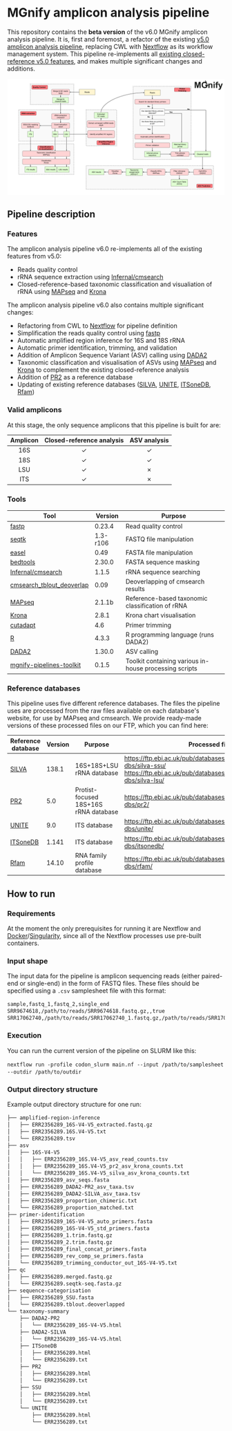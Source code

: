 # MGnify amplicon analysis pipeline

This repository contains the **beta version** of the v6.0 MGnify amplicon analysis pipeline. It is, first and foremost, a refactor of the existing [v5.0 amplicon analysis pipeline](https://github.com/EBI-Metagenomics/pipeline-v5), replacing CWL with [Nextflow](https://www.nextflow.io/) as its workflow management system. This pipeline re-implements all [existing closed-reference v5.0 features](https://docs.mgnify.org/src/docs/analysis.html#amplicon-analysis-pipeline), and makes multiple significant changes and additions.

![V6 Schema](assets/v6_amplicon_schema.png)

## Pipeline description

### Features

The amplicon analysis pipeline v6.0 re-implements all of the existing features from v5.0:

- Reads quality control
- rRNA sequence extraction using [Infernal/cmsearch](https://github.com/EddyRivasLab/infernal/tree/master)
- Closed-reference-based taxonomic classification and visualiation of rRNA using [MAPseq](https://github.com/meringlab/MAPseq) and [Krona](https://github.com/marbl/Krona)

The amplicon analysis pipeline v6.0 also contains multiple significant changes:

- Refactoring from CWL to [Nextflow](https://www.nextflow.io/) for pipeline definition
- Simplification the reads quality control using [fastp](https://github.com/OpenGene/fastp)
- Automatic amplified region inference for 16S and 18S rRNA
- Automatic primer identification, trimming, and validation
- Addition of Amplicon Sequence Variant (ASV) calling using [DADA2](https://benjjneb.github.io/dada2/index.html)
- Taxonomic classification and visualisation of ASVs using [MAPseq](https://github.com/meringlab/MAPseq) and [Krona](https://github.com/marbl/Krona) to complement the existing closed-reference analysis
- Addition of [PR2](https://pr2-database.org/) as a reference database
- Updating of existing reference databases ([SILVA](https://www.arb-silva.de/), [UNITE](https://unite.ut.ee/), [ITSoneDB](https://itsonedb.cloud.ba.infn.it), [Rfam](https://rfam.org/))

### Valid amplicons

At this stage, the only sequence amplicons that this pipeline is built for are:

| Amplicon 	| Closed-reference analysis 	| ASV analysis 	|
|:--------:	|:-------------------------:	|:------------:	|
|    16S   	|             ✓             	|       ✓      	|
|    18S   	|             ✓             	|       ✓      	|
|    LSU   	|             ✓             	|       ✗      	|
|    ITS   	|             ✓             	|       ✗      	|


### Tools

| Tool                      	| Version  	| Purpose                                                	|
|---------------------------	|----------	|--------------------------------------------------------	|
| [fastp](https://github.com/OpenGene/fastp)                     	| 0.23.4   	| Read quality control                                   	|
| [seqtk](https://github.com/lh3/seqtk)                     	| 1.3-r106 	| FASTQ file manipulation                                	|
| [easel](https://github.com/EddyRivasLab/easel)                     	| 0.49     	| FASTA file manipulation                                	|
| [bedtools](https://bedtools.readthedocs.io/en/latest/)                  	| 2.30.0   	| FASTA sequence masking                                 	|
| [Infernal/cmsearch](https://github.com/EddyRivasLab/infernal/tree/master)                  	| 1.1.5    	| rRNA sequence searching                                	|
| [cmsearch_tblout_deoverlap](https://github.com/nawrockie/cmsearch_tblout_deoverlap/tree/master) 	| 0.09     	| Deoverlapping of cmsearch results                      	|
| [MAPseq](https://github.com/meringlab/MAPseq)                    	| 2.1.1b   	| Reference-based taxonomic classification of rRNA       	|
| [Krona](https://github.com/marbl/Krona)                    	| 2.8.1    	| Krona chart visualisation                              	|
| [cutadapt](https://cutadapt.readthedocs.io/en/stable/)                  	| 4.6      	| Primer trimming                                        	|
| [R](https://www.r-project.org/)                         	| 4.3.3    	| R programming language (runs DADA2)                    	|
| [DADA2](https://benjjneb.github.io/dada2/index.html)                     	| 1.30.0   	| ASV calling                                            	|
| [mgnify-pipelines-toolkit](https://github.com/EBI-Metagenomics/mgnify-pipelines-toolkit)  	| 0.1.5    	| Toolkit containing various in-house processing scripts 	|

### Reference databases

This pipeline uses five different reference databases. The files the pipeline uses are processed from the raw files available on each database's website, for use by MAPseq and cmsearch. We provide ready-made versions of these processed files on our FTP, which you can find here:

| Reference database 	| Version 	| Purpose                               	| Processed file paths                                                                                                                                          	|
|--------------------	|---------	|---------------------------------------	|---------------------------------------------------------------------------------------------------------------------------------------------------------------	|
| [SILVA](https://www.arb-silva.de/)              	| 138.1   	| 16S+18S+LSU rRNA database                 	| https://ftp.ebi.ac.uk/pub/databases/metagenomics/pipelines/tool-dbs/silva-ssu/ https://ftp.ebi.ac.uk/pub/databases/metagenomics/pipelines/tool-dbs/silva-lsu/ 	|
| [PR2](https://pr2-database.org/)                	| 5.0     	| Protist-focused 18S+16S rRNA database 	| https://ftp.ebi.ac.uk/pub/databases/metagenomics/pipelines/tool-dbs/pr2/                                                                                      	|
| [UNITE](https://unite.ut.ee/)              	| 9.0     	| ITS database                          	| https://ftp.ebi.ac.uk/pub/databases/metagenomics/pipelines/tool-dbs/unite/                                                                                    	|
| [ITSoneDB](https://itsonedb.cloud.ba.infn.it)           	| 1.141   	| ITS database                          	| https://ftp.ebi.ac.uk/pub/databases/metagenomics/pipelines/tool-dbs/itsonedb/                                                                                 	|
| [Rfam](https://rfam.org/)               	| 14.10   	| RNA family profile database           	| https://ftp.ebi.ac.uk/pub/databases/metagenomics/pipelines/tool-dbs/rfam/                                                                                     	|

## How to run

### Requirements

At the moment the only prerequisites for running it are Nextflow and [Docker](https://www.docker.com/)/[Singularity](https://docs.sylabs.io/guides/3.5/user-guide/introduction.html), since all of the Nextflow processes use pre-built containers.

### Input shape

The input data for the pipeline is amplicon sequencing reads (either paired-end or single-end) in the form of FASTQ files. These files should be specified using a `.csv` samplesheet file with this format:

```
sample,fastq_1,fastq_2,single_end
SRR9674618,/path/to/reads/SRR9674618.fastq.gz,,true
SRR17062740,/path/to/reads/SRR17062740_1.fastq.gz,/path/to/reads/SRR17062740_2.fastq.gz,false
```

### Execution

You can run the current version of the pipeline on SLURM like this:

`nextflow run -profile codon_slurm main.nf --input /path/to/samplesheet --outdir /path/to/outdir`

### Output directory structure

Example output directory structure for one run:

```
├── amplified-region-inference
│   ├── ERR2356289_16S-V4-V5_extracted.fastq.gz
│   ├── ERR2356289.16S.V4-V5.txt
│   └── ERR2356289.tsv
├── asv
│   ├── 16S-V4-V5
│   │   ├── ERR2356289_16S.V4-V5_asv_read_counts.tsv
│   │   ├── ERR2356289_16S.V4-V5_pr2_asv_krona_counts.txt
│   │   └── ERR2356289_16S.V4-V5_silva_asv_krona_counts.txt
│   ├── ERR2356289_asv_seqs.fasta
│   ├── ERR2356289_DADA2-PR2_asv_taxa.tsv
│   ├── ERR2356289_DADA2-SILVA_asv_taxa.tsv
│   ├── ERR2356289_proportion_chimeric.txt
│   └── ERR2356289_proportion_matched.txt
├── primer-identification
│   ├── ERR2356289_16S-V4-V5_auto_primers.fasta
│   ├── ERR2356289_16S-V4-V5_std_primers.fasta
│   ├── ERR2356289_1.trim.fastq.gz
│   ├── ERR2356289_2.trim.fastq.gz
│   ├── ERR2356289_final_concat_primers.fasta
│   ├── ERR2356289_rev_comp_se_primers.fasta
│   └── ERR2356289_trimming_conductor_out_16S-V4-V5.txt
├── qc
│   ├── ERR2356289.merged.fastq.gz
│   └── ERR2356289.seqtk-seq.fasta.gz
├── sequence-categorisation
│   ├── ERR2356289_SSU.fasta
│   └── ERR2356289.tblout.deoverlapped
└── taxonomy-summary
    ├── DADA2-PR2
    │   └── ERR2356289_16S-V4-V5.html
    ├── DADA2-SILVA
    │   └── ERR2356289_16S-V4-V5.html
    ├── ITSoneDB
    │   ├── ERR2356289.html
    │   └── ERR2356289.txt
    ├── PR2
    │   ├── ERR2356289.html
    │   └── ERR2356289.txt
    ├── SSU
    │   ├── ERR2356289.html
    │   └── ERR2356289.txt
    └── UNITE
        ├── ERR2356289.html
        └── ERR2356289.txt
```
